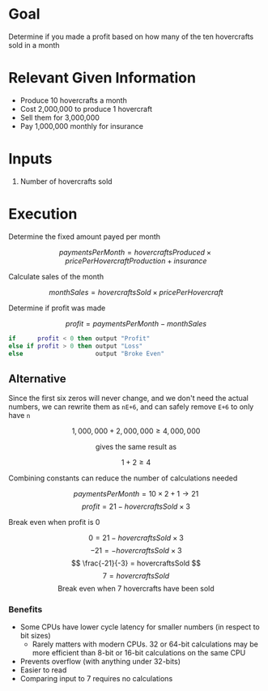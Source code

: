 # Goal
Determine if you made a profit based on how many of the ten hovercrafts sold in a month

# Relevant Given Information
- Produce 10 hovercrafts a month
- Cost 2,000,000 to produce 1 hovercraft
- Sell them for 3,000,000
- Pay 1,000,000 monthly for insurance

# Inputs
1. Number of hovercrafts sold

# Execution
Determine the fixed amount payed per month

$$
paymentsPerMonth = hovercraftsProduced \times pricePerHovercraftProduction + insurance
$$

Calculate sales of the month

$$
monthSales = hovercraftsSold \times pricePerHovercraft
$$

Determine if profit was made

$$
profit = paymentsPerMonth - monthSales
$$
```lua
if      profit < 0 then output "Profit"
else if profit > 0 then output "Loss"
else                    output "Broke Even"
```

## Alternative
Since the first six zeros will never change, and we don't need the actual numbers, we can rewrite them as `nE+6`, and can safely remove `E+6` to only have `n`

$$
1,000,000 + 2,000,000 \geq 4,000,000
$$

$$
\text{gives the same result as}
$$

$$
1 + 2 \geq 4
$$

Combining constants can reduce the number of calculations needed

$$
paymentsPerMonth = 10 \times 2 + 1 \rightarrow 21
$$
$$
profit = 21 - hovercraftsSold \times 3
$$

Break even when profit is 0

$$
0 = 21 - hovercraftsSold \times 3
$$
$$
-21 = -hovercraftsSold \times 3
$$
$$
\frac{-21}{-3} = hovercraftsSold
$$
$$
7 = hovercraftsSold
$$
$$
\text{Break even when 7 hovercrafts have been sold}
$$




### Benefits
- Some CPUs have lower cycle latency for smaller numbers (in respect to bit sizes)
  - Rarely matters with modern CPUs. 32 or 64-bit calculations may be more efficient than 8-bit or 16-bit calculations on the same CPU
- Prevents overflow (with anything under 32-bits)
- Easier to read
- Comparing input to 7 requires no calculations